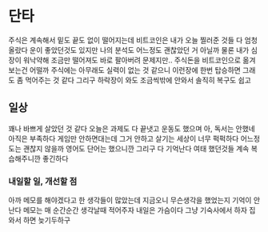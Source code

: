 # 단타

주식은 계속해서 밑도 끝도 없이 떨어지는데 비트코인은 내가 오늘 찔러준 것들 다 엄청올랐다 운이 좋았던것도 있지만 나의 분석도 어느정도 괜찮았던 거 아닐까 물론 내가 심장이 워낙약해 조금만 떨어져도
바로 팔아버려 문제지만.. 주식돈을 비트코인으로 옮겨보는건 어떨까 주식에는 아무래도 실력이 없는 것 같으니 이런장에 한번 탑승하면 그래도 좀 먹어주는 것 같다 그리구 하락장이 와도 조금씩밖에 안와서
솔직히 복구도 쉽고 

## 일상

꽤나 바쁘게 살았던 것 같다 오늘은 과제도 다 끝냇고 운동도 했으며 아, 독서는 안했네 아직은 부족하다 게임만 안하면대는데 그거 안하고 살기는 세상이 너무 퍽퍽하다 어느정도는 괜찮지 않을까 영어도
단어는 했으니깐 그리구 다 기억난다 여태 했던것들 계속 복습해주니깐 좋긴하다

### 내일할 일, 개선할 점

아까 메모를 해야겠다고 한 생각들이 많았는데 지금오니 무슨생각을 했었는지 기억이 안난다 메모는 매 순간순간 생각날때 적어주자 내일은 가슴이다 그냥 기숙사에서 하자 집와서 하면 늦기두하구 
